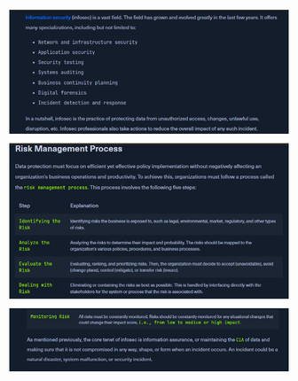 

![](../../../../Cybersecurity/Imagens/Pasted%20image%2020240611100421.png)

![](../../../../Cybersecurity/Imagens/Pasted%20image%2020240611100440.png)

![](../../../../Cybersecurity/Imagens/Pasted%20image%2020240611100455.png)

